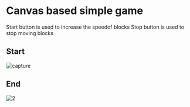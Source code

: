 # Canvas based simple game

Start button is used to increase the speedof blocks
Stop button is used to stop moving blocks
## Start

![capture](https://user-images.githubusercontent.com/23000971/33509429-84f3a1da-d727-11e7-970c-6b9850b8b4da.JPG)

## End
![2](https://user-images.githubusercontent.com/23000971/33509428-84c8012e-d727-11e7-82f6-94b5f7e13675.JPG)
